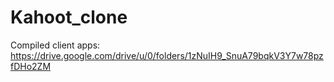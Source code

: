 # Kahoot_clone

Compiled client apps:
https://drive.google.com/drive/u/0/folders/1zNuIH9_SnuA79bqkV3Y7w78pzfDHo2ZM
